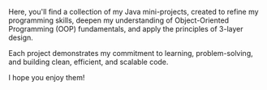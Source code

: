 Here, you'll find a collection of my Java mini-projects, created to refine my programming skills, 
deepen my understanding of Object-Oriented Programming (OOP) fundamentals, and apply the principles of 3-layer design.

Each project demonstrates my commitment to learning, problem-solving, and building clean, efficient, and scalable code.

I hope you enjoy them!

